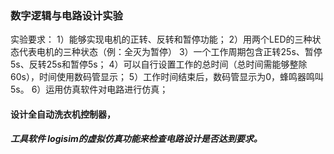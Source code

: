 ### 数字逻辑与电路设计实验
实验要求：
1）能够实现电机的正转、反转和暂停功能；
2）用两个LED的三种状态代表电机的三种状态（例：全灭为暂停）
3）一个工作周期包含正转25s、暂停5s、反转25s和暂停5s；
4）可以自行设置工作的总时间（总时间需能够整除60s），时间使用数码管显示；
5）工作时间结束后，数码管显示为0，蜂鸣器鸣叫5s。
6）运用仿真软件对电路进行仿真；

#### 设计全自动洗衣机控制器，

##### 工具软件 logisim的虚拟仿真功能来检查电路设计是否达到要求。

